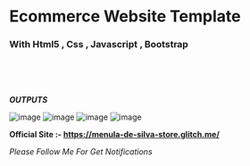 <h1>Ecommerce Website Template</h1>

<h3>With Html5 , Css , Javascript , Bootstrap</h3>

<br><br><br>



***OUTPUTS***

![image](https://github.com/user-attachments/assets/dee2a148-e157-448c-a10b-dde89cd381f3)
![image](https://github.com/user-attachments/assets/803e56a5-34e2-48ee-a7bc-d11e4313cebe)
![image](https://github.com/user-attachments/assets/fe24823c-e2ba-499c-9f55-aedd2b12a128)
![image](https://github.com/user-attachments/assets/b8aac7bf-7f91-4b6b-bef3-b7fda6a96d31)


**Official Site :- https://menula-de-silva-store.glitch.me/**


*Please Follow Me For Get Notifications*
